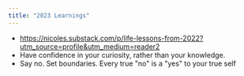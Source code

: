 ```yaml
---
title: "2023 Learnings"
---
```

- https://nicoles.substack.com/p/life-lessons-from-2022?utm_source=profile&utm_medium=reader2 
- Have confidence in your curiosity, rather than your knowledge. 
- Say no. Set boundaries. Every true "no" is a "yes" to your true self